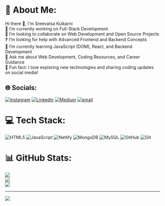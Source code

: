 # 💫 About Me:
Hi there 👋, I'm Sreevatsa Kulkarni<br>🔭 I’m currently working on Full-Stack Development<br>🤝 I’m looking to collaborate on Web Development and Open Source Projects<br>❓ I’m looking for help with Advanced Frontend and Backend Concepts<br>🌱 I’m currently learning JavaScript (DOM), React, and Backend Development<br>💬 Ask me about Web Development, Coding Resources, and Career Guidance<br>🎯 Fun fact: I love exploring new technologies and sharing coding updates on social media!


## 🌐 Socials:
[![Instagram](https://img.shields.io/badge/Instagram-%23E4405F.svg?logo=Instagram&logoColor=white)](https://instagram.com/https://www.instagram.com/sreevatsa_kulkarni/?igshid=ZDdkNTZiNTM%3D) [![LinkedIn](https://img.shields.io/badge/LinkedIn-%230077B5.svg?logo=linkedin&logoColor=white)](https://linkedin.com/in/https://www.linkedin.com/in/sreevatsa-kulkarni/) [![Medium](https://img.shields.io/badge/Medium-12100E?logo=medium&logoColor=white)](https://medium.com/@https://medium.com/@sreevatsakulkarni) [![email](https://img.shields.io/badge/Email-D14836?logo=gmail&logoColor=white)](mailto:sreevatsakulkarni26@gmail.com) 

# 💻 Tech Stack:
![HTML5](https://img.shields.io/badge/html5-%23E34F26.svg?style=for-the-badge&logo=html5&logoColor=white) ![JavaScript](https://img.shields.io/badge/javascript-%23323330.svg?style=for-the-badge&logo=javascript&logoColor=%23F7DF1E) ![Netlify](https://img.shields.io/badge/netlify-%23000000.svg?style=for-the-badge&logo=netlify&logoColor=#00C7B7) ![MongoDB](https://img.shields.io/badge/MongoDB-%234ea94b.svg?style=for-the-badge&logo=mongodb&logoColor=white) ![MySQL](https://img.shields.io/badge/mysql-4479A1.svg?style=for-the-badge&logo=mysql&logoColor=white) ![GitHub](https://img.shields.io/badge/github-%23121011.svg?style=for-the-badge&logo=github&logoColor=white) ![Git](https://img.shields.io/badge/git-%23F05033.svg?style=for-the-badge&logo=git&logoColor=white)
# 📊 GitHub Stats:
![](https://github-readme-stats.vercel.app/api?username=sreevatsa2630&theme=dark&hide_border=true&include_all_commits=false&count_private=false)<br/>
![](https://nirzak-streak-stats.vercel.app/?user=sreevatsa2630&theme=dark&hide_border=true)<br/>
![](https://github-readme-stats.vercel.app/api/top-langs/?username=sreevatsa2630&theme=dark&hide_border=true&include_all_commits=false&count_private=false&layout=compact)

---
[![](https://visitcount.itsvg.in/api?id=sreevatsa2630&icon=0&color=0)](https://visitcount.itsvg.in)

<!-- Proudly created with GPRM ( https://gprm.itsvg.in ) -->
